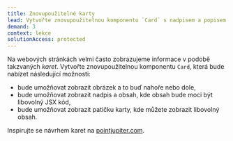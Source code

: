 ```yaml
---
title: Znovupoužitelné karty
lead: Vytvořte znovupoužitelnou komponentu `Card` s nadpisem a popisem a dalšími prvky.
demand: 3
context: lekce
solutionAccess: protected
---
```


Na webových stránkách velmi často zobrazujeme informace v podobě takzvaných _karet_. Vytvořte znovupoužitelnou komponentu `Card`, která bude nabízet následující možnosti:

- bude umožňovat zobrazit obrázek a to buď nahoře nebo dole,
- bude umožňovat zobrazit nadpis a obsah, kde obsah bude moci být libovolný JSX kód,
- bude umožňovat zobrazit patičku karty, kde můžete zobrazit libovolný obsah.

Inspirujte se návrhem karet na [pointjupiter.com](https://pointjupiter.com/ultimate-ux-ui-guide-card-design-web-sites-apps).
